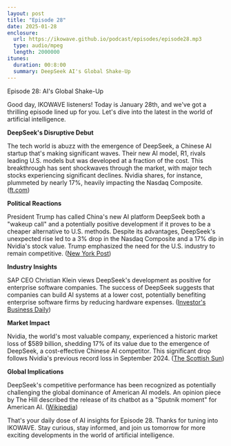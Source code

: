 ```yaml
---
layout: post
title: "Episode 28"
date: 2025-01-28
enclosure:
  url: https://ikowave.github.io/podcast/episodes/episode28.mp3
  type: audio/mpeg
  length: 2000000
itunes:
  duration: 00:8:00
  summary: DeepSeek AI's Global Shake-Up
---
```

Episode 28: AI's Global Shake-Up

Good day, IKOWAVE listeners! Today is January 28th, and we've got a thrilling episode lined up for you. Let's dive into the latest in the world of artificial intelligence.

**DeepSeek's Disruptive Debut**

The tech world is abuzz with the emergence of DeepSeek, a Chinese AI startup that's making significant waves. Their new AI model, R1, rivals leading U.S. models but was developed at a fraction of the cost. This breakthrough has sent shockwaves through the market, with major tech stocks experiencing significant declines. Nvidia shares, for instance, plummeted by nearly 17%, heavily impacting the Nasdaq Composite. ([ft.com](https://www.ft.com/content/666b0737-6b6b-4d32-be8b-534db684b777?utm_source=chatgpt.com))

**Political Reactions**

President Trump has called China's new AI platform DeepSeek both a "wakeup call" and a potentially positive development if it proves to be a cheaper alternative to U.S. methods. Despite its advantages, DeepSeek's unexpected rise led to a 3% drop in the Nasdaq Composite and a 17% dip in Nvidia's stock value. Trump emphasized the need for the U.S. industry to remain competitive. ([New York Post](https://nypost.com/2025/01/27/us-news/trump-calls-chinas-ai-deepseek-breakthrough-a-wakeup-call-but-positive-if-true/?utm_source=chatgpt.com))

**Industry Insights**

SAP CEO Christian Klein views DeepSeek's development as positive for enterprise software companies. The success of DeepSeek suggests that companies can build AI systems at a lower cost, potentially benefiting enterprise software firms by reducing hardware expenses. ([Investor's Business Daily](https://www.investors.com/news/technology/deepseek-ai-enterprise-software-sap-nvidia/?utm_source=chatgpt.com))

**Market Impact**

Nvidia, the world's most valuable company, experienced a historic market loss of $589 billion, shedding 17% of its value due to the emergence of DeepSeek, a cost-effective Chinese AI competitor. This significant drop follows Nvidia's previous record loss in September 2024. ([The Scottish Sun](https://www.thescottishsun.co.uk/tech/14242158/nvidia-most-valuable-company-loses-billions/?utm_source=chatgpt.com))

**Global Implications**

DeepSeek's competitive performance has been recognized as potentially challenging the global dominance of American AI models. An opinion piece by The Hill described the release of its chatbot as a "Sputnik moment" for American AI. ([Wikipedia](https://en.wikipedia.org/wiki/DeepSeek?utm_source=chatgpt.com))

That's your daily dose of AI insights for Episode 28. Thanks for tuning into IKOWAVE. Stay curious, stay informed, and join us tomorrow for more exciting developments in the world of artificial intelligence. 
